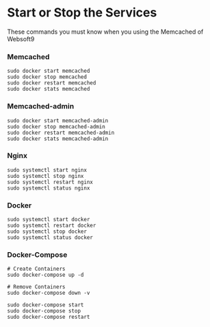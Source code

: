 # Start or Stop the Services

These commands you must know when you using the Memcached of Websoft9

### Memcached

```shell
sudo docker start memcached
sudo docker stop memcached
sudo docker restart memcached
sudo docker stats memcached
```

### Memcached-admin

```shell
sudo docker start memcached-admin
sudo docker stop memcached-admin
sudo docker restart memcached-admin
sudo docker stats memcached-admin
```

### Nginx

```shell
sudo systemctl start nginx
sudo systemctl stop nginx
sudo systemctl restart nginx
sudo systemctl status nginx
```

### Docker

```shell
sudo systemctl start docker
sudo systemctl restart docker
sudo systemctl stop docker
sudo systemctl status docker
```

### Docker-Compose
```
# Create Containers
sudo docker-compose up -d

# Remove Containers
sudo docker-compose down -v

sudo docker-compose start
sudo docker-compose stop
sudo docker-compose restart
```